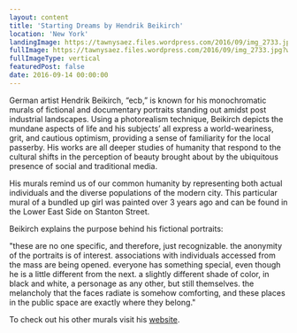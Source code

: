 ```yaml
---
layout: content
title: 'Starting Dreams by Hendrik Beikirch'
location: 'New York'
landingImage: https://tawnysaez.files.wordpress.com/2016/09/img_2733.jpg?w=500&h=500&crop=1
fullImage: https://tawnysaez.files.wordpress.com/2016/09/img_2733.jpg?w=1000
fullImageType: vertical
featuredPost: false
date: 2016-09-14 00:00:00
---
```

German artist Hendrik Beikirch, “ecb,” is known for his monochromatic murals of fictional and documentary portraits standing out amidst post industrial landscapes.  Using a photorealism technique, Beikirch depicts the mundane aspects of life and his subjects’ all express a world-weariness, grit, and cautious optimism, providing a sense of familiarity for the local passerby. His works are all deeper studies of humanity that respond to the cultural shifts in the perception of beauty brought about by the ubiquitous presence of social and traditional media.

His murals remind us of our common humanity by representing both actual individuals and the diverse populations of the modern city. This particular mural of a bundled up girl was painted over 3 years ago and can be found in the Lower East Side on Stanton Street.

Beikirch explains the purpose behind his fictional portraits:

"these are no one specific, and therefore, just recognizable. the anonymity of the portraits is of interest. associations with individuals accessed from the mass are being opened. everyone has something special, even though he is a little different from the next. a slightly different shade of color, in black and white, a personage as any other, but still themselves. the melancholy that the faces radiate is somehow comforting, and these places in the public space are exactly where they belong."

To check out his other murals visit his <a href="http://hendrikbeikirch.com/portrait/page/2/" target="_blank">website</a>.
